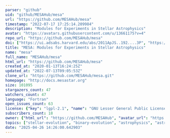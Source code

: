 ```yaml
---
parser: "github"
uid: "github/MESAHub/mesa"
url: "https://github.com/MESAHub/mesa"
timestamp: "2022-07-17 17:25:14.209984"
description: "Modules for Experiments in Stellar Astrophysics"
avatar: "https://avatars.githubusercontent.com/u/13661175?v=4"
repo_url: "https://github.com/MESAHub/mesa"
doi: ["https://ui.adsabs.harvard.edu/abs/2011ApJS..192....3P", "https://ui.adsabs.harvard.edu/abs/2010ascl.soft10083P/abstract"]
title: "MESA: Modules for Experiments in Stellar Astrophysics"
name: "mesa"
full_name: "MESAHub/mesa"
html_url: "https://github.com/MESAHub/mesa"
created_at: "2020-01-13T16:24:25Z"
updated_at: "2022-07-13T09:05:53Z"
clone_url: "https://github.com/MESAHub/mesa.git"
homepage: "http://docs.mesastar.org"
size: 101095
stargazers_count: 47
watchers_count: 47
language: "Fortran"
open_issues_count: 63
license: {"key": "lgpl-2.1", "name": "GNU Lesser General Public License v2.1", "spdx_id": "LGPL-2.1", "url": "https://api.github.com/licenses/lgpl-2.1", "node_id": "MDc6TGljZW5zZTEx"}
subscribers_count: 18
owner: {"html_url": "https://github.com/MESAHub", "avatar_url": "https://avatars.githubusercontent.com/u/13661175?v=4", "login": "MESAHub", "type": "Organization"}
topics: ["stellar-evolution", "binary-evolution", "astrophysics", "astronomy", "stellar-astrophysics", "fortran"]
date: "2025-04-26 14:26:00.642903"
---
```

